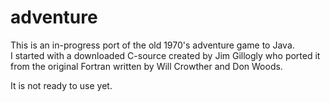 # adventure
This is an in-progress port of the old 1970's adventure game to Java.  
I started with a downloaded C-source created by Jim Gillogly who ported it from the original Fortran written by Will Crowther and Don Woods. 

It is not ready to use yet.
